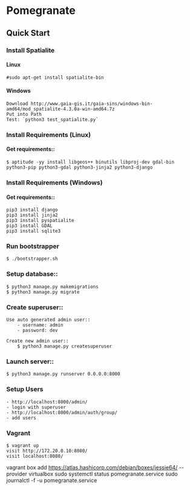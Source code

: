 # Pomegranate


## Quick Start

### Install Spatialite
#### Linux
	#sudo apt-get install spatialite-bin
#### Windows
	Download http://www.gaia-gis.it/gaia-sins/windows-bin-amd64/mod_spatialite-4.3.0a-win-amd64.7z
	Put into Path
	Test: `python3 test_spatialite.py`

### Install Requirements (Linux)
#### Get requirements::
	$ aptitude -yy install libgeos++ binutils libproj-dev gdal-bin python3-pip python3-gdal python3-jinja2 python3-django 

### Install Requirements (Windows)
#### Get requirements::
	pip3 install django
	pip3 install jinja2
	pip3 install pyspatialite
	pip3 install GDAL
	pip3 install sqlite3

### Run bootstrapper
	$ ./bootstrapper.sh

### Setup database::
	$ python3 manage.py makemigrations
	$ python3 manage.py migrate

### Create superuser::
	Use auto generated admin user::
		- username: admin
		- password: dev
	
	Create new admin user::
		$ python3 manage.py createsuperuser

### Launch server::
	$ python3 manage.py runserver 0.0.0.0:8000

### Setup Users
	- http://localhost:8000/admin/
	- login with superuser
	- http://localhost:8000/admin/auth/group/
	- add users


### Vagrant
	$ vagrant up
	visit http://172.20.0.10:8080/
	visit localhost:8080/


vagrant box add https://atlas.hashicorp.com/debian/boxes/jessie64/ --provider virtualbox
sudo systemctl status pomegranate.service
sudo journalctl -f -u pomegranate.service

